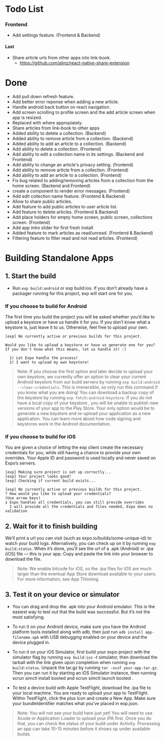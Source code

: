 
  # Todo List
   ### Frontend
   - Add settings feature. (Frontend & Backend)

  #### Last
  - Share article urls from other apps into link-book.
    - https://github.com/alinz/react-native-share-extension

  # Done
   - Add pull down refresh feature.
   - Add better error reponse when adding a new article.
   - Handle android back button on react navigation.
   - Add screen scrolling to profile screen and the add article screen when app is resized.
   - Replaced <ScrollView> with <FlatList> where appropiately.
   - Share articles from link-book to other apps
   - Added ability to delete a collection. (Backend)
   - Added ability to remove article from a collection. (Backend)
   - Added ability to add an article to a collection. (Backend)
   - Add ability to delete a collection. (Frontend)
   - Add ability to edit a collection name in its settings. (Backend and Frontend)
   - Add ability to change an article's privacy setting. (frontend)
   - Add ability to remove article from a collection. (Frontend)
   - Add ability to add an article to a collection. (Frontend)
   - Fix bug related to adding/removing articles from a collection from the home screen. (Backend and Frontend)
   - create a component to render error messages. (Frontend)
   - Add edit collection name feature. (Frontend & Backend)
   - Allow to share public articles.
   - Add feature to add public articles to user article list.
   - Add feature to delete articles. (Frontend & Backend)
   - Add place holders for empty home screen, public screen, collections screen. (Frontend)
   - Add app intro slider for first fresh install
   - Added feature to mark articles as read/unread. (Frontend & Backend)
   - Filtering feature to filter read and not read articles. (Frontend)

  # Building Standalone Apps
  ## 1. Start the build
  - Run `exp build:android` or exp build:ios. If you don’t already have a packager running for this project, exp will start one for you.
  ### If you choose to build for Android
  The first time you build the project you will be asked whether you’d like to upload a keystore or have us handle it for you. If you don’t know what a keystore is, just leave it to us. Otherwise, feel free to upload your own.

  ```
  [exp] No currently active or previous builds for this project.

  Would you like to upload a keystore or have us generate one for you?
  If you don't know what this means, let us handle it! :)

    1) Let Expo handle the process!
    2) I want to upload my own keystore!
  ```

  > Note: If you choose the first option and later decide to upload your own keystore, we currently offer an option to clear your current Android keystore from our build servers by running `exp build:android --clear-credentials`. This is irreversible, so only run this command if you know what you are doing! You can download a backup copy of the keystore by running `exp fetch:android:keystore`. If you do not have a local copy of your keystore , you will be unable to publish new versions of your app to the Play Store. Your only option would be to generate a new keystore and re-upload your application as a new application. You can learn more about how code signing and keystores work in the Android documentation.


  ### If you choose to build for iOS
  You are given a choice of letting the exp client create the necessary credentials for you, while still having a chance to provide your own overrides. Your Apple ID and password is used locally and never saved on Expo’s servers.

  ```
  [exp] Making sure project is set up correctly...
  [exp] Your project looks good!
  [exp] Checking if current build exists...

  [exp] No currently active or previous builds for this project.
  ? How would you like to upload your credentials?
  (Use arrow keys)
  ❯ Expo handles all credentials, you can still provide overrides
    I will provide all the credentials and files needed, Expo does no validation
  ```

  ## 2. Wait for it to finish building
  We’ll print a url you can visit (such as expo.io/builds/some-unique-id) to watch your build logs. Alternatively, you can check up on it by running `exp build:status`. When it’s done, you’ll see the url of a .apk (Android) or .ipa (iOS) file — this is your app. Copy and paste the link into your browser to download the file.

  > Note: We enable bitcode for iOS, so the .ipa files for iOS are much larger than the eventual App Store download available to your users. For more information, see App Thinning.

  ## 3. Test it on your device or simulator
  - You can drag and drop the .apk into your Android emulator. This is the easiest way to test out that the build was successful. But it’s not the most satisfying.

  - To run it on your Android device, make sure you have the Android platform tools installed along with adb, then just run `adb install app-filename.apk` with USB debugging enabled on your device and the device plugged in.

  - To run it on your iOS Simulator, first build your expo project with the simulator flag by running `exp build:ios` -t simulator, then download the tarball with the link given upon completion when running `exp build:status`. Unpack the tar.gz by running `tar -xvzf your-app.tar.gz`. Then you can run it by starting an iOS Simulator instance, then running xcrun simctl install booted <app path> and xcrun simctl launch booted <app identifier>.

  - To test a device build with Apple TestFlight, download the .ipa file to your local machine. You are ready to upload your app to TestFlight. Within TestFlight, click the plus icon and create a New App. Make sure your bundleIdentifier matches what you’ve placed in exp.json.

  > Note: You will not see your build here just yet! You will need to use Xcode or Application Loader to upload your IPA first. Once you do that, you can check the status of your build under Activity. Processing an app can take 10-15 minutes before it shows up under available builds.
